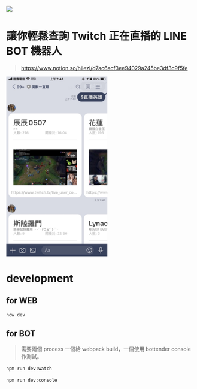 [![](https://img.shields.io/badge/CHANGELOG-conventional%20changelog-informational)](./CHANGELOG.md)

# 讓你輕鬆查詢 Twitch 正在直播的 LINE BOT 機器人

> https://www.notion.so/hilezi/d7ac6acf3ee94029a245be3df3c9f5fe

<img src="./public/2020-01-18-07-46-41.png" height="480" />

# development

## for WEB

```sh
now dev
```

## for BOT

> 需要兩個 process 一個給 webpack build，一個使用 bottender console 作測試。

```sh
npm run dev:watch
```

```sh
npm run dev:console
```

